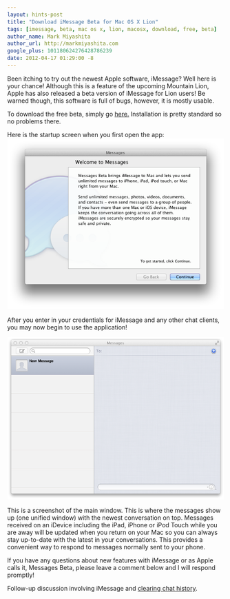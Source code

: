 ```yaml
---
layout: hints-post
title: "Download iMessage Beta for Mac OS X Lion"
tags: [imessage, beta, mac os x, lion, macosx, download, free, beta]
author_name: Mark Miyashita
author_url: http://markmiyashita.com
google_plus: 101180624276428786239
date: 2012-04-17 01:29:00 -8
---
```


Been itching to try out the newest Apple software, iMessage? Well here is your chance! Although this is a feature of the upcoming Mountain Lion, Apple has also released a beta version of iMessage for Lion users! Be warned though, this software is full of bugs, however, it is mostly usable. 

To download the free beta, simply go <a href="http://appldnld.apple.com/MessagesBeta/041-4274.20120216.z5km/MessagesBeta.dmg">here.</a> Installation is pretty standard so no problems there.

Here is the startup screen when you first open the app:
<img class="clear blog-image-full-border" src="/images/welcome_messages.png" title="iMessage Beta">

After you enter in your credentials for iMessage and any other chat clients, you may now begin to use the application!

<img class="clear blog-image-full-border" src="/images/imessage_beta.png" title="iMessage Beta">

This is a screenshot of the main window. This is where the messages show up (one unified window) with the newest conversation on top. Messages received on an iDevice including the iPad, iPhone or iPod Touch while you are away will be updated when you return on your Mac so you can always stay up-to-date with the latest in your conversations. This provides a convenient way to respond to messages normally sent to your phone.

If you have any questions about new features with iMessage or as Apple calls it, Messages Beta, please leave a comment below and I will respond promptly!

Follow-up discussion involving iMessage and <a href=/how-to-clear-imessage-history-on-mac-os-x/>clearing chat history</a>.